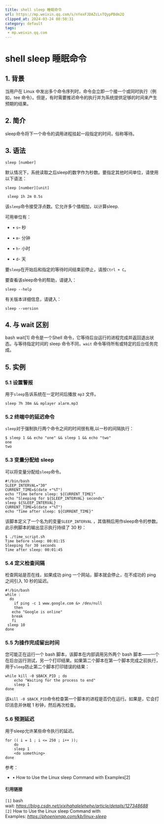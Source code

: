 ```yaml
---
title: shell sleep 睡眠命令
url: https://mp.weixin.qq.com/s/nYexFJDAZcLnTQypPBdm2Q
clipped_at: 2024-03-24 08:50:31
category: default
tags: 
 - mp.weixin.qq.com
---
```



# shell sleep 睡眠命令

## 1\. 背景

当用户在 Linux 中发出多个命令序列时，命令会立即一个接一个或同时执行（例如，tee 命令）。但是，有时需要推迟命令的执行并为系统提供足够的时间来产生预期的结果。

## 2\. 简介

sleep命令将下一个命令的调用进程挂起一段指定的时间，俗称等待。

## 3\. 语法

```plain
sleep [number]
```

默认情况下，系统读取之后sleep的数字作为秒数。要指定其他时间单位，请使用以下语法：

```plain
sleep [number][unit]
```

```plain
 sleep 1h 2m 0.5s
```

该`sleep`命令接受浮点数。它允许多个值相加，以计算sleep.

可用单位有：

-   • `s`– 秒
    
-   • `m`\- 分钟
    
-   • `h`\- 小时
    
-   • `d`\- 天
    

要`sleep`在开始后和指定的等待时间结束前停止，请按`Ctrl + C`。

要查看该sleep命令的帮助，请键入：

```plain
sleep --help 
```

有关版本详细信息，请键入：

```plain
sleep --version
```

## 4\. 与 wait 区别

bash wait\[1\] 命令是一个Shell 命令，它等待后台运行的进程完成并返回退出状态。与等待指定时间的 sleep 命令不同，`wait` 命令等待所有或特定的后台任务完成。

## 5\. 实例

### 5.1 设置警报

用于`sleep`告诉系统在一定时间后播放 `mp3` 文件。

```plain
sleep 7h 30m && mplayer alarm.mp3
```

### 5.2 终端中的延迟命令

`sleep`对于强制执行两个命令之间的时间很有用,以一秒的间隔执行：

```plain
$ sleep 1 && echo "one" && sleep 1 && echo "two"
one
two
```

### 5.3 变量分配给 sleep

可以将变量分配给`sleep`命令。

```plain
#!/bin/bash
SLEEP_INTERVAL="30"
CURRENT_TIME=$(date +"%T")
echo "Time before sleep: ${CURRENT_TIME}"
echo "Sleeping for ${SLEEP_INTERVAL} seconds"
sleep ${SLEEP_INTERVAL}
CURRENT_TIME=$(date +"%T")
echo "Time after sleep: ${CURRENT_TIME}"
```

该脚本定义了一个名为的变量`SLEEP_INTERVAL` ，其值稍后用作sleep命令的参数。此示例脚本的输出显示执行持续了 30 秒：

```plain
$ ./time_script.sh
Time before sleep: 00:01:15
Sleeping for 30 seconds
Time after sleep: 00:01:45
```

### 5.4 定义检查间隔

检查网站是否在线，如果成功 ping 一个网站，脚本就会停止，在不成功的 ping 之间引入 10 秒的延迟。

```plain
#!/bin/bash
while :
  do
    if ping -c 1 www.google.com &> /dev/null
    then
   echo "Google is online"
   break
   fi
 sleep 10
done
```

### 5.5 为操作完成留出时间

您可能正在运行一个 bash 脚本，该脚本在内部调用另外两个 bash 脚本——一个在后台运行测试，另一个打印结果。如果第二个脚本在第一个脚本完成之前执行，用于`sleep`防止第二个脚本打印错误的结果：

```plain
while kill -0 $BACK_PID ; do
    echo "Waiting for the process to end"
    sleep 1
done
```

该`kill -0 $BACK_PID`命令检查第一个脚本的进程是否仍在运行。如果是，它会打印消息并休眠 1 秒钟，然后再次检查。

### 5.6 预测延迟

用于sleep允许某些命令执行的延迟。

```plain
for (( i = 1 ; i <= 250 ; i++ )); 
    do  
    sleep 1
    <do something>
done
```

参考：

-   • How to Use the Linux sleep Command with Examples\[2\]
    

#### 引用链接

`[1]` bash wait: *https://blog.csdn.net/xixihahalelehehe/article/details/127348688*  
`[2]` How to Use the Linux sleep Command with Examples: *https://phoenixnap.com/kb/linux-sleep*